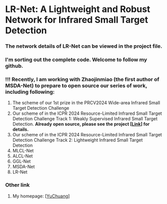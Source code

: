 # LR-Net: A Lightweight and Robust Network for Infrared Small Target Detection
### The network details of LR-Net can be viewed in the project file.  
### I'm sorting out the complete code. Welcome to follow my github.
### !!! Recently, I am working with Zhaojinmiao (the first author of MSDA-Net) to prepare to open source our series of work, including following:
1. The scheme of our 1st prize in the PRCV2024 Wide-area Infrared Small Target Detection Challenge
2. Our scheme of in the ICPR 2024 Resource-Limited Infrared Small Target Detection Challenge Track 1: Weakly Supervised Infrared Small Target Detection. **Already open source, please see the project [[Link](https://github.com/YuChuang1205/Refined-IRSTD-Scheme-with-Single-Point-Supervision)] for details.**
3. Our scheme of in the ICPR 2024 Resource-Limited Infrared Small Target Detection Challenge Track 2: Lightweight Infrared Small Target Detection
4. MLCL-Net  
5. ALCL-Net  
6. GGL-Net  
7. MSDA-Net  
8. LR-Net


### Other link
1. My homepage: [[YuChuang](https://github.com/YuChuang1205)]
